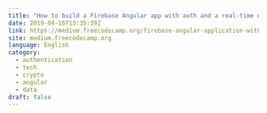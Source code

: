 ```yaml
---
title: "How to build a Firebase Angular app with auth and a real-time database"
date: 2019-04-16T13:35:39Z
link: https://medium.freecodecamp.org/firebase-angular-application-with-auth-and-realtime-database-ae37fef5859d?source=rss----336d898217ee---4
site: medium.freecodecamp.org
language: English
category:
  - authentication
  - tech
  - crypto
  - angular
  - data
draft: false
---
```

